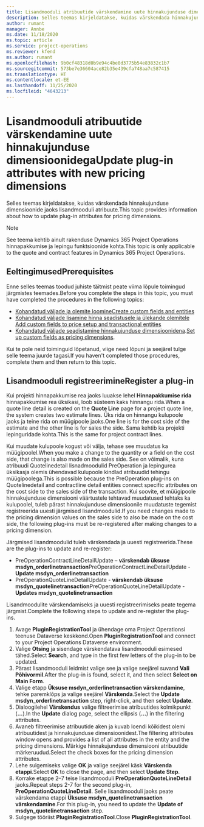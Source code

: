 ```yaml
---
title: Lisandmooduli atribuutide värskendamine uute hinnakujunduse dimensioonidega
description: Selles teemas kirjeldatakse, kuidas värskendada hinnakujunduse dimensioonide jaoks lisandmooduli atribuute.
author: rumant
manager: Annbe
ms.date: 11/18/2020
ms.topic: article
ms.service: project-operations
ms.reviewer: kfend
ms.author: rumant
ms.openlocfilehash: 9b0cf48318d0b9e94c4be0d3775b54e83832c1b7
ms.sourcegitcommit: 573be7e36604ace82b35e439cfa748aa7c587415
ms.translationtype: HT
ms.contentlocale: et-EE
ms.lasthandoff: 11/25/2020
ms.locfileid: "4643213"
---
```

# <a name="update-plug-in-attributes-with-new-pricing-dimensions"></a><span data-ttu-id="91847-103">Lisandmooduli atribuutide värskendamine uute hinnakujunduse dimensioonidega</span><span class="sxs-lookup"><span data-stu-id="91847-103">Update plug-in attributes with new pricing dimensions</span></span>

<span data-ttu-id="91847-104">Selles teemas kirjeldatakse, kuidas värskendada hinnakujunduse dimensioonide jaoks lisandmooduli atribuute.</span><span class="sxs-lookup"><span data-stu-id="91847-104">This topic provides information about how to update plug-in attributes for pricing dimensions.</span></span>

> [!NOTE]
> <span data-ttu-id="91847-105">See teema kehtib ainult rakenduse Dynamics 365 Project Operations hinnapakkumise ja lepingu funktsioonide kohta.</span><span class="sxs-lookup"><span data-stu-id="91847-105">This topic is only applicable to the quote and contract features in Dynamics 365 Project Operations.</span></span>

## <a name="prerequisites"></a><span data-ttu-id="91847-106">Eeltingimused</span><span class="sxs-lookup"><span data-stu-id="91847-106">Prerequisites</span></span>
<span data-ttu-id="91847-107">Enne selles teemas toodud juhiste täitmist peate viima lõpule toimingud järgmistes teemades.</span><span class="sxs-lookup"><span data-stu-id="91847-107">Before you complete the steps in this topic, you must have completed the procedures in the following topics:</span></span>

  - [<span data-ttu-id="91847-108">Kohandatud väljade ja olemite loomine</span><span class="sxs-lookup"><span data-stu-id="91847-108">Create custom fields and entities</span></span>](create-custom-fields-entities-pricing-dimensions.md) 
  - [<span data-ttu-id="91847-109">Kohandatud väljade lisamine hinna seadistusele ja ülekande olemitele </span><span class="sxs-lookup"><span data-stu-id="91847-109">Add custom fields to price setup and transactional entities</span></span>](add-custom-fields-price-setup-transactional-entities.md)
  - <span data-ttu-id="91847-110">[Kohandatud väljade seadistamine hinnakujunduse dimensioonidena](set-up-custom-fields-pricing-dimensions.md).</span><span class="sxs-lookup"><span data-stu-id="91847-110">[Set up custom fields as pricing dimensions](set-up-custom-fields-pricing-dimensions.md).</span></span> 
  
<span data-ttu-id="91847-111">Kui te pole neid toiminguid lõpetanud, viige need lõpuni ja seejärel tulge selle teema juurde tagasi.</span><span class="sxs-lookup"><span data-stu-id="91847-111">If you haven't completed those procedures, complete them and then return to this topic.</span></span>

## <a name="register-a-plug-in"></a><span data-ttu-id="91847-112">Lisandmooduli registreerimine</span><span class="sxs-lookup"><span data-stu-id="91847-112">Register a plug-in</span></span>
<span data-ttu-id="91847-113">Kui projekti hinnapakkumise rea jaoks luuakse lehel **Hinnapakkumise rida** hinnapakkumise rea üksikasi, loob süsteem kaks hinnangu rida.</span><span class="sxs-lookup"><span data-stu-id="91847-113">When a quote line detail is created on the **Quote Line** page for a project quote line, the system creates two estimate lines.</span></span> <span data-ttu-id="91847-114">Üks rida on hinnangu kulupoole jaoks ja teine rida on müügipoole jaoks.</span><span class="sxs-lookup"><span data-stu-id="91847-114">One line is for the cost side of the estimate and the other line is for sales the side.</span></span> <span data-ttu-id="91847-115">Sama kehtib ka projekti lepinguridade kohta.</span><span class="sxs-lookup"><span data-stu-id="91847-115">This is the same  for project contract lines.</span></span>

<span data-ttu-id="91847-116">Kui muudate kulupoole kogust või välja, tehase see muudatus ka müügipoolel.</span><span class="sxs-lookup"><span data-stu-id="91847-116">When you make a change to the quantity or a field on the cost side, that change is also made on the sales side.</span></span> <span data-ttu-id="91847-117">See on võimalik, kuna atribuudi Quotelinedetail lisnadmoodulid PreOperation ja lepingurea üksikasja olemis ühendavad kulupoole kindlad atribuudid tehingu müügipoolega.</span><span class="sxs-lookup"><span data-stu-id="91847-117">This is possible because the PreOperation plug-ins on Quotelinedetail and contractline detail entities connect specific attributes on the cost side to the sales side of the transaction.</span></span> <span data-ttu-id="91847-118">Kui soovite, et müügipoole hinnakujunduse dimensiooni väärtustele tehtavad muudatused tehtaks ka kulupoolel, tuleb pärast hinnakujunduse dimensioonile muudatuste tegemist registreerida uuesti järgmised lisandmoodulid.</span><span class="sxs-lookup"><span data-stu-id="91847-118">If you need changes made to the pricing dimension values on the sales side to also be made on the cost side, the following plug-ins must be re-registered after making changes to a pricing dimension.</span></span>

<span data-ttu-id="91847-119">Järgmised lisandmoodulid tuleb värskendada ja uuesti registreerida.</span><span class="sxs-lookup"><span data-stu-id="91847-119">These are the plug-ins to update and re-register:</span></span>

- <span data-ttu-id="91847-120">PreOperationContractLineDetailUpdate – **värskendab üksuse msdyn_orderlinetransaction**</span><span class="sxs-lookup"><span data-stu-id="91847-120">PreOperationContractLineDetailUpdate - **Update msdyn_orderlinetransaction**</span></span>
- <span data-ttu-id="91847-121">PreOperationQuoteLineDetailUpdate - **värskendab üksuse msdyn_quotelinetransaction**</span><span class="sxs-lookup"><span data-stu-id="91847-121">PreOperationQuoteLineDetailUpdate - **Updates msdyn_quotelinetransaction**</span></span>

<span data-ttu-id="91847-122">Lisandmoodulite värskendamiseks ja uuesti registreerimiseks peate tegema järgmist.</span><span class="sxs-lookup"><span data-stu-id="91847-122">Complete the following steps to update and re-register the plug-ins.</span></span>

1. <span data-ttu-id="91847-123">Avage **PluginRegistrationTool** ja ühendage oma Project Operationsi teenuse Dataverse keskkond.</span><span class="sxs-lookup"><span data-stu-id="91847-123">Open **PluginRegistrationTool** and connect to your Project Operations Dataverse environment.</span></span>
2. <span data-ttu-id="91847-124">Valige **Otsing** ja sisendage värskendatava lisandmooduli esimesed tähed.</span><span class="sxs-lookup"><span data-stu-id="91847-124">Select **Search**, and type in the first few letters of the plug-in to be updated.</span></span>
3. <span data-ttu-id="91847-125">Pärast lisandmooduli leidmist valige see ja valige seejärel suvand **Vali Põhivormil**.</span><span class="sxs-lookup"><span data-stu-id="91847-125">After the plug-in is found, select it, and then select **Select on Main Form**.</span></span>
4. <span data-ttu-id="91847-126">Valige etapp **Üksuse msdyn_orderlinetransaction värskendamine**, tehke paremklõps ja valige seejärel **Värskenda**.</span><span class="sxs-lookup"><span data-stu-id="91847-126">Select the **Update msdyn_orderlinetransaction** step, right-click, and then select **Update**.</span></span>
5. <span data-ttu-id="91847-127">Dialoogilehel **Värskendus** valige filtreerimise atribuutides kolmikpunkt (**...**).</span><span class="sxs-lookup"><span data-stu-id="91847-127">In the **Update** dialog page, select the ellipsis (**...**) in the filtering attributes.</span></span>
6. <span data-ttu-id="91847-128">Avaneb filtreerimise atribuutide aken ja kuvab loendi kõikidest olemi atribuutidest ja hinnakujunduse dimensioonidest.</span><span class="sxs-lookup"><span data-stu-id="91847-128">The filtering attributes window opens and provides a list of all attributes in the entity and the pricing dimensions.</span></span> <span data-ttu-id="91847-129">Märkige hinnakujunduse dimensiooni atribuutide märkeruudud.</span><span class="sxs-lookup"><span data-stu-id="91847-129">Select the check boxes for the pricing dimension attributes.</span></span>
7. <span data-ttu-id="91847-130">Lehe sulgemiseks valige **OK** ja valige seejärel käsk **Värskenda etappi**.</span><span class="sxs-lookup"><span data-stu-id="91847-130">Select **OK** to close the page, and then select **Update Step**.</span></span>
8. <span data-ttu-id="91847-131">Korrake etappe 2–7 teise lisandmooduli **PreOperationQuoteLineDetail** jaoks.</span><span class="sxs-lookup"><span data-stu-id="91847-131">Repeat steps 2-7 for the second plug-in, **PreOperationQuoteLineDetail**.</span></span> <span data-ttu-id="91847-132">Selle lisandmooduli jaoks peate värskendama etappi **Üksuse msdyn_quotelinetransaction värskendamine**.</span><span class="sxs-lookup"><span data-stu-id="91847-132">For this plug-in, you need to update the **Update of msdyn_quotelinetransaction** step.</span></span>
9. <span data-ttu-id="91847-133">Sulgege tööriist **PluginRegistrationTool**.</span><span class="sxs-lookup"><span data-stu-id="91847-133">Close **PluginRegistrationTool**.</span></span>
